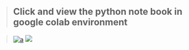 > ##  Click and view the python note book in google colab environment 


> [![a](https://img.shields.io/badge/Colab%20Mode-%20%20View%20%20-yellow??style=flat?labelColor=lightyellow&logo=Jupyter)](https://colab.research.google.com/drive/1pg-HTBORlblYRobefPKJ6V7VFVOLkSZ6?usp=sharing) [![](https://img.shields.io/badge/.iPynb-Download-darkgreen?style=flat&logo=Jupyter)](https://github.com/its51/EDA/blob/main/EDA_%26_Statistical_analysis(wine_quality_dataset).ipynb)

